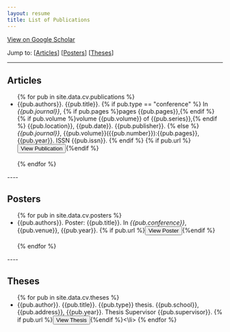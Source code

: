 ```yaml
---
layout: resume
title: List of Publications
---
```


<i class="ai ai-fw ai-google-scholar"></i> [View on Google Scholar](https://scholar.google.co.uk/citations?user=aPd4T_YAAAAJ)

Jump to: [[Articles](#articles)] [[Posters](#posters)] [[Theses](#theses)]

----


## Articles

<ul>
    {% for pub in site.data.cv.publications %}
        <li>{{pub.authors}}.  {{pub.title}}.  {% if pub.type == "conference" %} In <em>{{pub.journal}}</em>, {% if pub.pages %}pages {{pub.pages}},{% endif %} {% if pub.volume %}volume {{pub.volume}} of {{pub.series}},{% endif %} {{pub.location}}, {{pub.date}}.  {{pub.publisher}}. {% else %} <em>{{pub.journal}}</em>, {{pub.volume}}({{pub.number}}):{{pub.pages}}, {{pub.year}}. ISSN {{pub.issn}}. {% endif %} {% if pub.url %}<a href="{{pub.url}}"><button>View Publication</button></a>{%endif %}</li><br />
    {% endfor %}
</ul>
----

## Posters

<ul>
    {% for pub in site.data.cv.posters %}
        <li>{{pub.authors}}.  Poster: {{pub.title}}. In <em>{{pub.conference}}</em>, {{pub.venue}}, {{pub.year}}. {% if pub.url %}<a href="{% if pub.internal %}{{pub.url | prepend: site.url}}{% else %}{{pub.url}}{% endif %}"><button>View Poster</button></a>{%endif %}</li><br />
    {% endfor %}
</ul>
----

## Theses

<ul>
    {% for pub in site.data.cv.theses %}
        <li>{{pub.author}}.  {{pub.title}}.  {{pub.type}} thesis. {{pub.school}}, {{pub.address}}, {{pub.year}}. Thesis Supervisor {{pub.supervisor}}. {% if pub.url %}<a href="{% if pub.internal %}{{pub.url | prepend: site.url}}{% else %}{{pub.url}}{% endif %}"><button>View Thesis</button></a>{%endif %}<\li>
    {% endfor %}
</ul>
